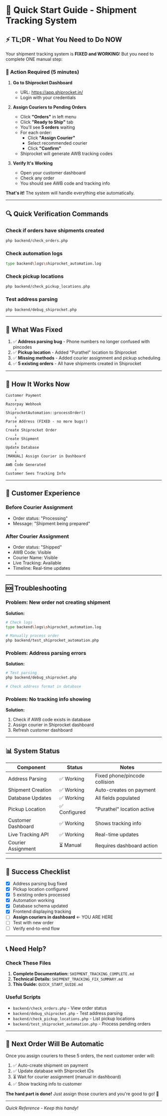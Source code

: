 # 🚀 Quick Start Guide - Shipment Tracking System

## ⚡ TL;DR - What You Need to Do NOW

Your shipment tracking system is **FIXED and WORKING**! But you need to complete ONE manual step:

### 🎯 Action Required (5 minutes)

1. **Go to Shiprocket Dashboard**
   - URL: https://app.shiprocket.in/
   - Login with your credentials

2. **Assign Couriers to Pending Orders**
   - Click **"Orders"** in left menu
   - Click **"Ready to Ship"** tab
   - You'll see **5 orders** waiting
   - For each order:
     - Click **"Assign Courier"**
     - Select recommended courier
     - Click **"Confirm"**
   - Shiprocket will generate AWB tracking codes

3. **Verify It's Working**
   - Open your customer dashboard
   - Check any order
   - You should see AWB code and tracking info

**That's it!** The system will handle everything else automatically.

---

## 🔍 Quick Verification Commands

### Check if orders have shipments created
```bash
php backend/check_orders.php
```

### Check automation logs
```bash
type backend\logs\shiprocket_automation.log
```

### Check pickup locations
```bash
php backend/check_pickup_locations.php
```

### Test address parsing
```bash
php backend/debug_shiprocket.php
```

---

## 🎯 What Was Fixed

1. ✅ **Address parsing bug** - Phone numbers no longer confused with pincodes
2. ✅ **Pickup location** - Added "Purathel" location to Shiprocket
3. ✅ **Missing methods** - Added courier assignment and pickup scheduling
4. ✅ **5 existing orders** - All have shipments created in Shiprocket

---

## 🔄 How It Works Now

```
Customer Payment
    ↓
Razorpay Webhook
    ↓
ShiprocketAutomation::processOrder()
    ↓
Parse Address (FIXED - no more bugs!)
    ↓
Create Shiprocket Order
    ↓
Create Shipment
    ↓
Update Database
    ↓
[MANUAL] Assign Courier in Dashboard
    ↓
AWB Code Generated
    ↓
Customer Sees Tracking Info
```

---

## 📱 Customer Experience

### Before Courier Assignment
- Order status: "Processing"
- Message: "Shipment being prepared"

### After Courier Assignment
- Order status: "Shipped"
- AWB Code: Visible
- Courier Name: Visible
- Live Tracking: Available
- Timeline: Real-time updates

---

## 🆘 Troubleshooting

### Problem: New order not creating shipment
**Solution:**
```bash
# Check logs
type backend\logs\shiprocket_automation.log

# Manually process order
php backend/test_shiprocket_automation.php
```

### Problem: Address parsing errors
**Solution:**
```bash
# Test parsing
php backend/debug_shiprocket.php

# Check address format in database
```

### Problem: No tracking info showing
**Solution:**
1. Check if AWB code exists in database
2. Assign courier in Shiprocket dashboard
3. Refresh customer dashboard

---

## 📊 System Status

| Component | Status | Notes |
|-----------|--------|-------|
| Address Parsing | ✅ Working | Fixed phone/pincode collision |
| Shipment Creation | ✅ Working | Auto-creates on payment |
| Database Updates | ✅ Working | All fields populated |
| Pickup Location | ✅ Configured | "Purathel" location active |
| Customer Dashboard | ✅ Working | Shows tracking info |
| Live Tracking API | ✅ Working | Real-time updates |
| Courier Assignment | ⏳ Manual | Requires dashboard action |

---

## 🎊 Success Checklist

- [x] Address parsing bug fixed
- [x] Pickup location configured
- [x] 5 existing orders processed
- [x] Automation working
- [x] Database schema updated
- [x] Frontend displaying tracking
- [ ] **Assign couriers in dashboard** ← YOU ARE HERE
- [ ] Test with new order
- [ ] Verify end-to-end flow

---

## 📞 Need Help?

### Check These Files
1. **Complete Documentation:** `SHIPMENT_TRACKING_COMPLETE.md`
2. **Technical Details:** `SHIPMENT_TRACKING_FIX_SUMMARY.md`
3. **This Guide:** `QUICK_START_GUIDE.md`

### Useful Scripts
- `backend/check_orders.php` - View order status
- `backend/debug_shiprocket.php` - Test address parsing
- `backend/check_pickup_locations.php` - List pickup locations
- `backend/test_shiprocket_automation.php` - Process pending orders

---

## 🎯 Next Order Will Be Automatic

Once you assign couriers to these 5 orders, the next customer order will:
1. ✅ Auto-create shipment on payment
2. ✅ Update database with Shiprocket IDs
3. ⏳ Wait for courier assignment (manual in dashboard)
4. ✅ Show tracking info to customer

**The hard part is done!** Just assign those couriers and you're good to go! 🚀

---

*Quick Reference - Keep this handy!*